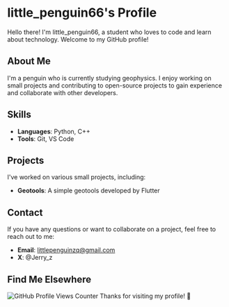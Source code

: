 
# little_penguin66's Profile
Hello there! I'm little_penguin66, a student who loves to code and learn about technology. Welcome to my GitHub profile!
## About Me
I'm a penguin who is currently studying geophysics. I enjoy working on small projects and contributing to open-source projects to gain experience and collaborate with other developers.
## Skills
- **Languages**: Python, C++ 
- **Tools**: Git, VS Code
## Projects
I've worked on various small projects, including:
- **Geotools**: A simple geotools developed by Flutter
## Contact
If you have any questions or want to collaborate on a project, feel free to reach out to me:
- **Email**: littlepenguinzq@gmail.com
- **X**: @Jerry_z
## Find Me Elsewhere
![GitHub Profile Views Counter](https://komarev.com/ghpvc/?username=littlepenguin66&color=blue&style=flat)
Thanks for visiting my profile! 🐧

<!--
**littlepenguin66/littlepenguin66** is a ✨ _special_ ✨ repository because its `README.md` (this file) appears on your GitHub profile.

Here are some ideas to get you started:

- 🔭 I’m currently working on ...
- 🌱 I’m currently learning ...
- 👯 I’m looking to collaborate on ...
- 🤔 I’m looking for help with ...
- 💬 Ask me about ...
- 📫 How to reach me: ...
- 😄 Pronouns: ...
- ⚡ Fun fact: ...
-->
